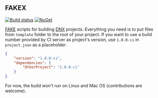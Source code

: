 ## FAKEX

[![Build status](https://ci.appveyor.com/api/projects/status/vgc0liam1cpre6xy?svg=true)](https://ci.appveyor.com/project/djanosik/fakex)
[![NuGet](https://img.shields.io/nuget/v/FAKEX.svg)](https://www.nuget.org/packages/FAKEX)

[FAKE](https://github.com/fsharp/FAKE) scripts for building [DNX](https://github.com/aspnet/home) projects. Everything you need is to put files from `template` folder to the root of your project. If you want to use a build number provided by CI server as project's version, use `1.0.0-ci` in `project.json` as a placeholder.

```json
{
    "version": "1.0.0-ci",
    "dependencies": {
        "OtherProject": "1.0.0-ci"
    }
}
```

For now, the build won't run on Linux and Mac OS (contributions are welcome).